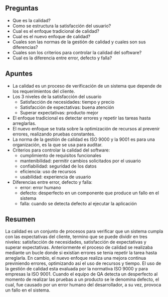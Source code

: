 ## Preguntas

- Que es la calidad?
- Como se estructura la satisfacción del usuario?
- Cual es el enfoque tradicional de calidad?
- Cual es el nuevo enfoque de calidad?
- Cuales son las normas de la gestión de calidad y cuales son sus diferencias?
- Cuales son los criterios para controlar la calidad del software?
- Cual es la diferencia entre error, defecto y falla?

## Apuntes

- La calidad es un proceso de verificación de un sistema que depende de los requerimientos del cliente.
- Los 3 niveles de la satisfacción del usuario
	- Satisfacción de necesidades: tiempo y precio
	- Satisfacción de expectativas: buena atención
	- Superar expectativas: producto mejor
- El enfoque tradicional es detectar errores y repetir las tareas hasta arreglarlas.
- El nuevo enfoque se trata sobre la optimización de recursos al prevenir errores, realizando pruebas constantes.
- La norma de la gestión de calidad es ISO 9000 y la 9001 es para una organización, es la que se usa para auditar.
- Criterios para controlar la calidad del software: 
	- cumplimiento de requisitos funcionales
	- mantenibilidad: permitir cambios solicitados por el usuario
	- confiabilidad: seguridad de los datos 
	- eficiencia: uso de recursos
	- usabilidad: experiencia de usuario
- Diferencias entre error, defecto y falla:
	- error: error humano
	- defecto: desperfecto en un componente que produce un fallo en el sistema
	- falla: cuando se detecta defecto al ejecutar la aplicación

## Resumen

La calidad es un conjunto de procesos para verificar que un sistema cumpla con las expectativas del cliente, termino que se puede dividir en tres niveles: satisfacción de necesidades, satisfacción de expectativas y superar expectativas. Anteriormente el proceso de calidad se realizaba mediante un bucle donde si existían errores se tenia repetir la tarea hasta arreglarla. En cambio, el nuevo enfoque realiza una mejora continua previniendo errores, optimizando así el uso de recursos y tiempo. El uso de la gestión de calidad esta evaluada por la normativa ISO 9000 y para empresas la ISO 9001.
Cuando el equipo de QA detecta un desperfecto al momento de realizar las pruebas a un producto se le denomina defecto, el cual, fue causado por un error humano del desarrollador, a su vez, provoca un fallo en el sistema.